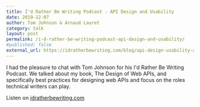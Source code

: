 ```yaml
---
title: I'd Rather Be Writing Podcast - API Design and Usability 
date: 2019-12-07
author: Tom Johnson & Arnaud Lauret
category: talk
layout: post
permalink: /i-d-rather-be-writing-podcast-api-design-and-usability/
#published: false
external_url: https://idratherbewriting.com/blog/api-design-usability-arnaud-lauret-podcast/
---
```


I had the pleasure to chat with Tom Johnson for his I'd Rather Be Writing Podcast. We talked about my book, The Design of Web APIs, and specifically best practices for designing web APIs and focus on the roles technical writers can play.
<!--more-->

Listen on [idratherbewriting.com]({{page.external_url}})